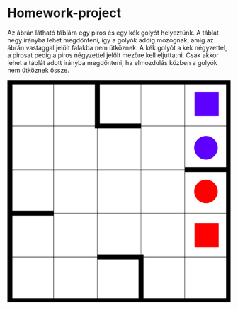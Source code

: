 Homework-project
============================

Az ábrán látható táblára egy piros és egy kék golyót helyeztünk. A táblát négy irányba lehet megdönteni, így a golyók addig mozognak, amíg az ábrán vastaggal jelölt
falakba nem ütköznek. A kék golyót a kék négyzettel, a pirosat pedig a
piros négyzettel jelölt mezőre kell eljuttatni. Csak akkor lehet a táblát adott
irányba megdönteni, ha elmozdulás közben a golyók nem ütköznek össze.


![](puzzle.png)
